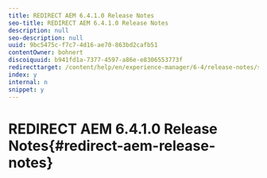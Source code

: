 ```yaml
---
title: REDIRECT AEM 6.4.1.0 Release Notes
seo-title: REDIRECT AEM 6.4.1.0 Release Notes
description: null
seo-description: null
uuid: 9bc5475c-f7c7-4d16-ae70-863bd2cafb51
contentOwner: bohnert
discoiquuid: b941fd1a-7377-4597-a86e-e8306553773f
redirecttarget: /content/help/en/experience-manager/6-4/release-notes/sp-release-notes
index: y
internal: n
snippet: y
---
```


# REDIRECT AEM 6.4.1.0 Release Notes{#redirect-aem-release-notes}

